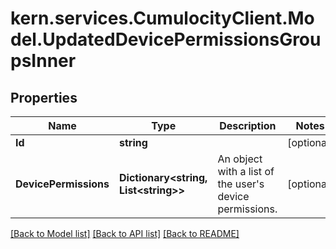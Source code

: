 
# kern.services.CumulocityClient.Model.UpdatedDevicePermissionsGroupsInner

## Properties

Name | Type | Description | Notes
------------ | ------------- | ------------- | -------------
**Id** | **string** |  | [optional] 
**DevicePermissions** | **Dictionary&lt;string, List&lt;string&gt;&gt;** | An object with a list of the user&#39;s device permissions. | [optional] 

[[Back to Model list]](../README.md#documentation-for-models)
[[Back to API list]](../README.md#documentation-for-api-endpoints)
[[Back to README]](../README.md)

